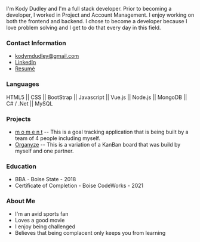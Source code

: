 I'm Kody Dudley and I'm a full stack developer. Prior to becoming a developer, I worked in Project and Account Management. I enjoy working on both the frontend and backend. I chose to become a developer because I love problem solving and I get to do that every day in this field.

### Contact Information

  - [kodymdudley@gmail.com](kodymdudley@gmail.com)
  - [LinkedIn](https://www.linkedin.com/in/kodymdudley/)
  - [Resumè](https://github.com/kodydudley/KodyDudley/blob/main/Kody%20Dudley%20Resume%20(2).pdf)
  
### Languages

HTML5 || CSS || BootStrap || Javascript || Vue.js || Node.js || MongoDB || C# / .Net || MySQL
  
### Projects

  - [m o m e n t](https://github.com/milesfwilson/capstone) -- This is a goal tracking application that is being built by a team of 4 people including myself.     
  - [Organyze](https://github.com/kodydudley/kanbanned/) -- This is a variation of a KanBan board that was build by myself and one partner.
  
### Education

  - BBA  -  Boise State  -  2018
  - Certificate of Completion  -  Boise CodeWorks  -  2021

### About Me

  - I'm an avid sports fan
  - Loves a good movie
  - I enjoy being challenged
  - Believes that being complacent only keeps you from learning
